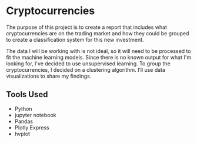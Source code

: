 # Cryptocurrencies

The purpose of this project is to create a report that includes what cryptocurrencies are on the trading market and how they could be grouped to create a classification system for this new investment.

The data I will be working with is not ideal, so it will need to be processed to fit the machine learning models. Since there is no known output for what I'm looking for, I've decided to use unsupervised learning. To group the cryptocurrencies, I decided on a clustering algorithm. I’ll use data visualizations to share my findings. 

## Tools Used
* Python
* jupyter notebook
* Pandas
* Plotly Express
* hvplot

